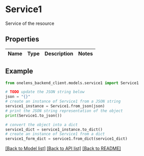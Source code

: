 # Service1

Service of the resource

## Properties

Name | Type | Description | Notes
------------ | ------------- | ------------- | -------------

## Example

```python
from onelens_backend_client.models.service1 import Service1

# TODO update the JSON string below
json = "{}"
# create an instance of Service1 from a JSON string
service1_instance = Service1.from_json(json)
# print the JSON string representation of the object
print(Service1.to_json())

# convert the object into a dict
service1_dict = service1_instance.to_dict()
# create an instance of Service1 from a dict
service1_form_dict = service1.from_dict(service1_dict)
```
[[Back to Model list]](../README.md#documentation-for-models) [[Back to API list]](../README.md#documentation-for-api-endpoints) [[Back to README]](../README.md)


